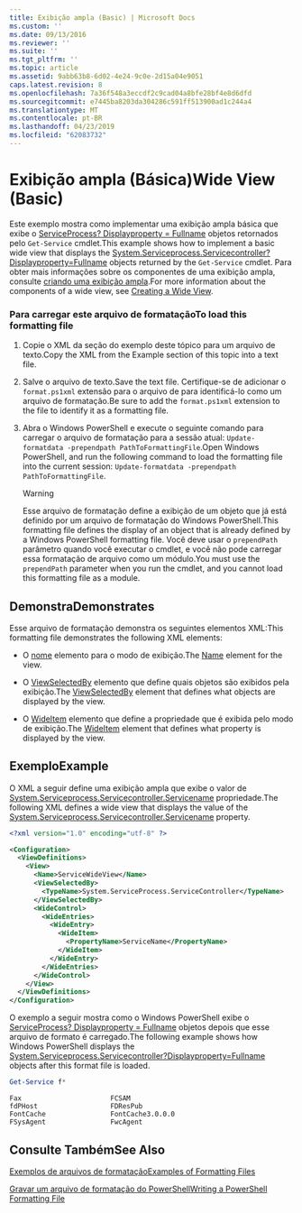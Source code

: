 ```yaml
---
title: Exibição ampla (Basic) | Microsoft Docs
ms.custom: ''
ms.date: 09/13/2016
ms.reviewer: ''
ms.suite: ''
ms.tgt_pltfrm: ''
ms.topic: article
ms.assetid: 9abb63b8-6d02-4e24-9c0e-2d15a04e9051
caps.latest.revision: 8
ms.openlocfilehash: 7a36f548a3eccdf2c9cad04a8bfe28bf4e8d6dfd
ms.sourcegitcommit: e7445ba8203da304286c591ff513900ad1c244a4
ms.translationtype: MT
ms.contentlocale: pt-BR
ms.lasthandoff: 04/23/2019
ms.locfileid: "62083732"
---
```

# <a name="wide-view-basic"></a><span data-ttu-id="30956-102">Exibição ampla (Básica)</span><span class="sxs-lookup"><span data-stu-id="30956-102">Wide View (Basic)</span></span>

<span data-ttu-id="30956-103">Este exemplo mostra como implementar uma exibição ampla básica que exibe o [ServiceProcess? Displayproperty = Fullname](/dotnet/api/System.ServiceProcess.ServiceController) objetos retornados pelo `Get-Service` cmdlet.</span><span class="sxs-lookup"><span data-stu-id="30956-103">This example shows how to implement a basic wide view that displays the [System.Serviceprocess.Servicecontroller?Displayproperty=Fullname](/dotnet/api/System.ServiceProcess.ServiceController) objects returned by the `Get-Service` cmdlet.</span></span> <span data-ttu-id="30956-104">Para obter mais informações sobre os componentes de uma exibição ampla, consulte [criando uma exibição ampla](./creating-a-wide-view.md).</span><span class="sxs-lookup"><span data-stu-id="30956-104">For more information about the components of a wide view, see [Creating a Wide View](./creating-a-wide-view.md).</span></span>

### <a name="to-load-this-formatting-file"></a><span data-ttu-id="30956-105">Para carregar este arquivo de formatação</span><span class="sxs-lookup"><span data-stu-id="30956-105">To load this formatting file</span></span>

1. <span data-ttu-id="30956-106">Copie o XML da seção do exemplo deste tópico para um arquivo de texto.</span><span class="sxs-lookup"><span data-stu-id="30956-106">Copy the XML from the Example section of this topic into a text file.</span></span>

2. <span data-ttu-id="30956-107">Salve o arquivo de texto.</span><span class="sxs-lookup"><span data-stu-id="30956-107">Save the text file.</span></span> <span data-ttu-id="30956-108">Certifique-se de adicionar o `format.ps1xml` extensão para o arquivo de para identificá-lo como um arquivo de formatação.</span><span class="sxs-lookup"><span data-stu-id="30956-108">Be sure to add the `format.ps1xml` extension to the file to identify it as a formatting file.</span></span>

3. <span data-ttu-id="30956-109">Abra o Windows PowerShell e execute o seguinte comando para carregar o arquivo de formatação para a sessão atual: `Update-formatdata -prependpath PathToFormattingFile`.</span><span class="sxs-lookup"><span data-stu-id="30956-109">Open Windows PowerShell, and run the following command to load the formatting file into the current session: `Update-formatdata -prependpath PathToFormattingFile`.</span></span>

   > [!WARNING]
   > <span data-ttu-id="30956-110">Esse arquivo de formatação define a exibição de um objeto que já está definido por um arquivo de formatação do Windows PowerShell.</span><span class="sxs-lookup"><span data-stu-id="30956-110">This formatting file defines the display of an object that is already defined by a Windows PowerShell formatting file.</span></span> <span data-ttu-id="30956-111">Você deve usar o `prependPath` parâmetro quando você executar o cmdlet, e você não pode carregar essa formatação de arquivo como um módulo.</span><span class="sxs-lookup"><span data-stu-id="30956-111">You must use the `prependPath` parameter when you run the cmdlet, and you cannot load this formatting file as a module.</span></span>

## <a name="demonstrates"></a><span data-ttu-id="30956-112">Demonstra</span><span class="sxs-lookup"><span data-stu-id="30956-112">Demonstrates</span></span>

<span data-ttu-id="30956-113">Esse arquivo de formatação demonstra os seguintes elementos XML:</span><span class="sxs-lookup"><span data-stu-id="30956-113">This formatting file demonstrates the following XML elements:</span></span>

- <span data-ttu-id="30956-114">O [nome](./name-element-for-view-format.md) elemento para o modo de exibição.</span><span class="sxs-lookup"><span data-stu-id="30956-114">The [Name](./name-element-for-view-format.md) element for the view.</span></span>

- <span data-ttu-id="30956-115">O [ViewSelectedBy](./viewselectedby-element-format.md) elemento que define quais objetos são exibidos pela exibição.</span><span class="sxs-lookup"><span data-stu-id="30956-115">The [ViewSelectedBy](./viewselectedby-element-format.md) element that defines what objects are displayed by the view.</span></span>

- <span data-ttu-id="30956-116">O [WideItem](./wideitem-element-for-widecontrol-format.md) elemento que define a propriedade que é exibida pelo modo de exibição.</span><span class="sxs-lookup"><span data-stu-id="30956-116">The [WideItem](./wideitem-element-for-widecontrol-format.md) element that defines what property is displayed by the view.</span></span>

## <a name="example"></a><span data-ttu-id="30956-117">Exemplo</span><span class="sxs-lookup"><span data-stu-id="30956-117">Example</span></span>

<span data-ttu-id="30956-118">O XML a seguir define uma exibição ampla que exibe o valor de [System.Serviceprocess.Servicecontroller.Servicename](/dotnet/api/System.ServiceProcess.ServiceController.ServiceName) propriedade.</span><span class="sxs-lookup"><span data-stu-id="30956-118">The following XML defines a wide view that displays the value of the [System.Serviceprocess.Servicecontroller.Servicename](/dotnet/api/System.ServiceProcess.ServiceController.ServiceName) property.</span></span>

```xml
<?xml version="1.0" encoding="utf-8" ?>

<Configuration>
  <ViewDefinitions>
    <View>
      <Name>ServiceWideView</Name>
      <ViewSelectedBy>
        <TypeName>System.ServiceProcess.ServiceController</TypeName>
      </ViewSelectedBy>
      <WideControl>
        <WideEntries>
          <WideEntry>
            <WideItem>
              <PropertyName>ServiceName</PropertyName>
            </WideItem>
          </WideEntry>
        </WideEntries>
      </WideControl>
    </View>
  </ViewDefinitions>
</Configuration>
```

<span data-ttu-id="30956-119">O exemplo a seguir mostra como o Windows PowerShell exibe o [ServiceProcess? Displayproperty = Fullname](/dotnet/api/System.ServiceProcess.ServiceController) objetos depois que esse arquivo de formato é carregado.</span><span class="sxs-lookup"><span data-stu-id="30956-119">The following example shows how Windows PowerShell displays the [System.Serviceprocess.Servicecontroller?Displayproperty=Fullname](/dotnet/api/System.ServiceProcess.ServiceController) objects after this format file is loaded.</span></span>

```powershell
Get-Service f*
```

```output
Fax                      FCSAM
fdPHost                  FDResPub
FontCache                FontCache3.0.0.0
FSysAgent                FwcAgent
```

## <a name="see-also"></a><span data-ttu-id="30956-120">Consulte Também</span><span class="sxs-lookup"><span data-stu-id="30956-120">See Also</span></span>

[<span data-ttu-id="30956-121">Exemplos de arquivos de formatação</span><span class="sxs-lookup"><span data-stu-id="30956-121">Examples of Formatting Files</span></span>](./examples-of-formatting-files.md)

[<span data-ttu-id="30956-122">Gravar um arquivo de formatação do PowerShell</span><span class="sxs-lookup"><span data-stu-id="30956-122">Writing a PowerShell Formatting File</span></span>](./writing-a-powershell-formatting-file.md)
